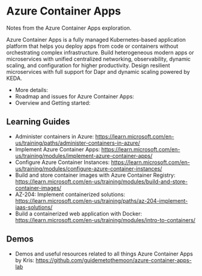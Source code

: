 # Azure Container Apps
Notes from the Azure Container Apps exploration. 

Azure Container Apps is a fully managed Kubernetes-based application platform that helps you deploy apps from code or containers without orchestrating complex infrastructure. Build heterogeneous modern apps or microservices with unified centralized networking, observability, dynamic scaling, and configuration for higher productivity. Design resilient microservices with full support for Dapr and dynamic scaling powered by KEDA.

- More details: [](https://azure.microsoft.com/en-ca/products/container-apps)
- Roadmap and issues for Azure Container Apps: [](https://github.com/microsoft/azure-container-apps)
- Overview and Getting started: [](https://learn.microsoft.com/en-us/azure/container-apps/overview)

## Learning Guides 
- Administer containers in Azure: https://learn.microsoft.com/en-us/training/paths/administer-containers-in-azure/
- Implement Azure Container Apps: https://learn.microsoft.com/en-us/training/modules/implement-azure-container-apps/
- Configure Azure Container Instances: https://learn.microsoft.com/en-us/training/modules/configure-azure-container-instances/
- Build and store container images with Azure Container Registry: https://learn.microsoft.com/en-us/training/modules/build-and-store-container-images/
- AZ-204: Implement containerized solutions: https://learn.microsoft.com/en-us/training/paths/az-204-implement-iaas-solutions/
- Build a containerized web application with Docker: https://learn.microsoft.com/en-us/training/modules/intro-to-containers/

## Demos
- Demos and useful resources related to all things Azure Container Apps by Kris: https://github.com/guidemetothemoon/azure-container-apps-lab